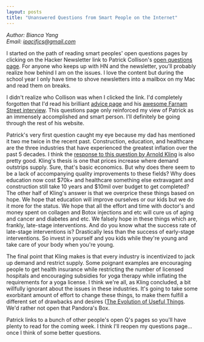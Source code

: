 ```yaml
---
layout: posts
title: "Unanswered Questions from Smart People on the Internet"
---
```

*Author: Bianca Yang*<br>
*Email: <a href="mailto:ipacifics@gmail.com?subject=Hello from the XDRT Blog">ipacifics@gmail.com</a>*<br>

I started on the path of reading smart peoples' open questions pages by
clicking on the Hacker Newsletter link to Patrick Collison's
[open questions page](https://patrickcollison.com/questions?utm_source=hackernewsletter&utm_medium=email&utm_term=fav).
For anyone who keeps up with HN and the newsletter, you'll probably realize
how behind I am on the issues. I love the content but during the school year
I only have time to shove newsletters into a mailbox on my Mac and read them
on breaks.

I didn't realize who Collison was when I clicked the link. I'd completely
forgotten that I'd read his brilliant [advice page](https://patrickcollison.com/advice) and his
[awesome Farnam Street interview](https://s3.amazonaws.com/fs-lc/2018/Podcast/Transcripts/Patrick+Collison.pdf). This questions page only reinforced my view
of Patrick as an immensely accomplished and smart person. I'll definitely be
going through the rest of his website.

Patrick's very first question caught my eye because my dad has mentioned it
two me twice in the recent past. Construction, education, and healthcare are
the three industries that have experienced the greatest inflation over the
past 5 decades. I think the [response to this question by Arnold Kling](https://medium.com/@arnoldkling/what-gets-expensive-and-why-33bf4b891be2) is also pretty good.
Kling's thesis is one that prices increase where demand outstrips supply.
Sure, that's basic economics. But why does there seem to be a lack of
accompanying quality improvements to these fields? Why does education now cost
$70k+ and healthcare something else extravagant and construction still take
10 years and $10mil over budget to get completed? The other half of Kling's
answer is that we overprice these things based on hope. We hope that education
will improve ourselves or our kids but we do it more for the status. We hope
that all the effort and time with doctor's and money spent on collagen and
Botox injections and etc will cure us of aging and cancer and diabetes and etc.
We falsely hope in these things which are, frankly, late-stage interventions.
And do you know what the success rate of late-stage interventions is?
Drastically less than the success of early-stage interventions. So invest in
yourself and you kids while they're young and take care of your body when
you're young.

The final point that Kling makes is that every industry is incentivized to
jack up demand and restrict supply. Some poignant examples are encouraging
people to get health insurance while restricting the number of licensed
hospitals and encouraging subsidies for yoga therapy while inflating the
requirements for a yoga license. I think we're all, as Kling concluded, a
bit willfully ignorant about the issues in these industries. It's going to
take some exorbitant amount of effort to change these things, to make them
fulfill a different set of drawbacks and desires ([The Evolution of Useful Things](https://www.amazon.com/Evolution-Useful-Things-Artifacts-Zippers-Came/dp/0679740392). We'd rather not open that Pandora's Box.

Patrick links to a bunch of other people's open Q's pages so you'll have
plenty to read for the coming week. I think I'll reopen my questions page...
once I think of some better questions.

